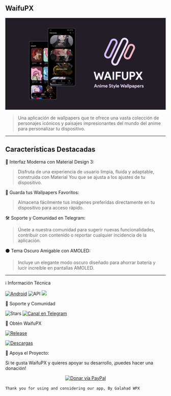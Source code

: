 ## WaifuPX
![alt text](https://raw.githubusercontent.com/WaifuPX-DG/WaifuPX/main/App/Resources/Documents/wpx_latest.png)

> Una aplicación de wallpapers que te ofrece una vasta colección de personajes icónicos y paisajes impresionantes del mundo del anime para personalizar tu dispositivo.
----
## Características Destacadas
🎨 Interfaz Moderna con Material Design 3:
> Disfruta de una experiencia de usuario limpia, fluida y adaptable, construida con Material You que se ajusta a los ajustes de tu dispositivo.

📲 Guarda tus Wallpapers Favoritos:
   > Almacena fácilmente tus imágenes preferidas directamente en tu dispositivo para acceso rápido.

🛠️ Soporte y Comunidad en Telegram:
> Únete a nuestra comunidad para sugerir nuevas funcionalidades, contribuir con contenido o reportar cualquier incidencia de la aplicación.

⚫ Tema Oscuro Amigable con AMOLED:
> Incluye un elegante modo oscuro diseñado para ahorrar batería y lucir increíble en pantallas AMOLED.

----

ℹ️ Información Técnica

[![Android](https://img.shields.io/badge/Plataforma-Android-green.svg?style=flat-square)](https://www.android.com) 
![API](https://img.shields.io/badge/API-21%2B-orange.svg?logo=android&style=flat-square)
<img src="https://img.shields.io/badge/Material%20Design-757575?style=for-the-badge&logo=material-design&logoColor=white"/>

🌟 Soporte y Comunidad

![Stars](https://img.shields.io/github/stars/WaifuPX-DG/WaifuPX?color=%23b597f4&style=for-the-badge)
[![Canal en Telegram](https://img.shields.io/badge/Canal_Telegram-2CA5E0.svg?style=for-the-badge&logo=Telegram)](https://t.me/waifupx_official "Contact me in Telegram")

📲 Obtén WaifuPX

[![Release](https://img.shields.io/github/v/release/WaifuPX-DG/WaifuPX?color=%23b597f4&style=for-the-badge)](https://github.com/WaifuPX-DG/WaifuPX/releases/latest)

[![Descargas](https://img.shields.io/github/downloads/WaifuPX-DG/WaifuPX/total?color=%23b597f4&label=Descargar&style=for-the-badge)](https://github.com/WaifuPX-DG/WaifuPX/releases)

 
💖 Apoya el Proyecto:

Si te gusta WaifuPX y quieres apoyar su desarrollo, ¡puedes hacer una donación!
<p align="center">

<a href="https://paypal.me/WaifuPX">
<img src="https://github.com/aha999/DonateButtons/blob/1371730702589476cbd31790685ded66857a1f08/Paypal.png" width="175" alt="Donar vía PayPal">
</a>

```Thank you for using and considering our app, By Galahad WPX```
</p>
 
